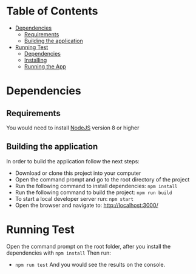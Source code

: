
# Table of Contents
* [Dependencies](#dependencies)
    * [Requirements](#requirements)
    * [Building the application](#building-the-application)
* [Running Test](#running-test)
    * [Dependencies](#dependencies)
    * [Installing](#installing)
    * [Running the App](#running-the-app)


# Dependencies
## Requirements
You would need to install [NodeJS](https://nodejs.org/en/) version 8 or higher

## Building the application

In order to build the application follow the next steps:
* Download or clone this project into your computer
* Open the command prompt and go to the root directory of the project
* Run the following command to install dependencies: `npm install`
* Run the following command to build the project: `npm run build`
* To start a local developer server run: `npm start`
* Open the browser and navigate to: [http://localhost:3000/](http://localhost:3000/)

# Running Test

Open the command prompt on the root folder, after you install the dependencies with `npm install`
Then run:
* `npm run test` 
And you would see the results on the console.
